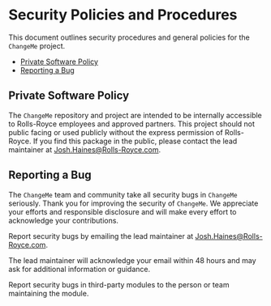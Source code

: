 # Security Policies and Procedures

This document outlines security procedures and general policies for the `ChangeMe`
project.

- [Private Software Policy](#private-software-policy)
- [Reporting a Bug](#reporting-a-bug)

## Private Software Policy

The `ChangeMe` repository and project are intended to be internally accessible to Rolls-Royce employees and approved partners. This project should not public facing or used publicly without the express permission of Rolls-Royce. If you find this package in the public, please contact the lead maintainer at [Josh.Haines@Rolls-Royce.com](mailto:Josh.Haines@Rolls-Royce.com).

## Reporting a Bug

The `ChangeMe` team and community take all security bugs in `ChangeMe` seriously.
Thank you for improving the security of `ChangeMe`. We appreciate your efforts and
responsible disclosure and will make every effort to acknowledge your
contributions.

Report security bugs by emailing the lead maintainer at [Josh.Haines@Rolls-Royce.com](mailto:Josh.Haines@Rolls-Royce.com).

The lead maintainer will acknowledge your email within 48 hours and may ask for additional information or guidance.

Report security bugs in third-party modules to the person or team maintaining
the module.
